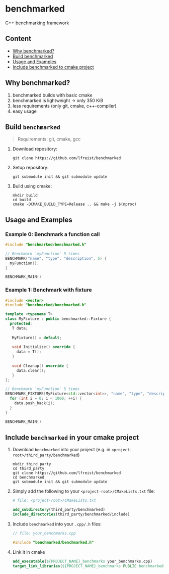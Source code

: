 # benchmarked
C++ benchmarking framework

## Content

   * [Why benchmarked?](#why-benchmarked)
   * [Build benchmarked](#build-benchmarked)
   * [Usage and Examples](#usage-and-examples)
   * [Include benchmarked to cmake project](#include-benchmarked-in-your-cmake-project)

## Why benchmarked?
1. benchmarked builds with basic cmake
2. benchmarked is lightweight -> only 350 KiB
3. less requirements (only git, cmake, c++-compiler)
3. easy usage

## Build `benchmarked`
> Requirements: git, cmake, gcc

1. Download repository:
    ```
    git clone https://github.com/lfreist/benchmarked
    ```
2. Setup repository:
    ```
    git submodule init && git submodule update
    ```
3. Build using cmake:
    ```
    mkdir build
    cd build
    cmake -DCMAKE_BUILD_TYPE=Release .. && make -j $(nproc)
    ```

## Usage and Examples

### Example 0: Benchmark a function call
```c++
#include "benchmarked/benchmarked.h"

// Benchmark `myFunction` 5 times
BENCHMARK("name", "type", "description", 5) {
  myFunction();
}

BENCHMARK_MAIN()
```

### Example 1: Benchmark with fixture
```c++
#include <vector>
#include "benchmarked/benchmarked.h"

template <typename T>
class MyFixture : public benchmarked::Fixture {
  protected:
   T data;
   
   MyFixture() = default;
   
   void Initialize() override {
     data = T();
   }
   
   void Cleanup() override {
     data.clear();
   }
};

// Benchmark `myFunction` 5 times
BENCHMARK_FIXTURE(MyFixture<std::vector<int>>, "name", "type", "description", 5) {
  for (int i = 0; i < 1000; ++i) {
    data.push_back(i);
  }
}

BENCHMARK_MAIN()
```


## Include `benchmarked` in your cmake project
1. Download `benchmarked` into your project (e.g. in `<project-root>/third_party/benchmarked`)
    ```
    mkdir third_party
    cd third_party
    git clone https://github.com/lfreist/benchmarked
    cd benchmarked
    git submodule init && git submodule update
    ```
2. Simply add the following to your `<project-root>/CMakeLists.txt` file:
    ```cmake
    # file: <project-root>/CMakeLists.txt
    
    add_subdirectory(third_party/benchmarked)
    include_directories(third_party/benchmarked/include)
    ```
3. Include `benchmarked` into your `.cpp/.h` files:
    ```c++
    // file: your_benchmarks.cpp
    
    #include "benchmarked/benchmarked.h"
    ```
4. Link it in cmake
    ```cmake
    add_executable(${PROJECT_NAME}_benchmarks your_benchmarks.cpp)
    target_link_libraries(${PROJECT_NAME}_benchmarks PUBLIC benchmarked::Benchmarked)
    ```